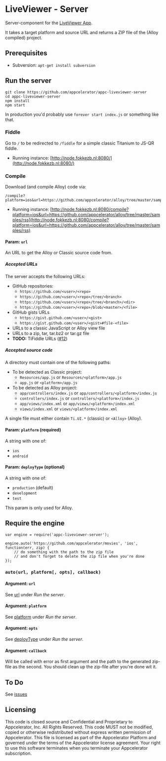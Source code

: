 # LiveViewer - Server

Server-component for the [LiveViewer App](https://github.com/appcelerator/appc-liveviewer-app).

It takes a target platform and source URL and returns a ZIP file of the (Alloy compiled) project.

## Prerequisites

* Subversion: `apt-get install subversion`

## Run the server

```
git clone https://github.com/appcelerator/appc-liveviewer-server
cd appc-liveviewer-server
npm install
npm start
```

In production you'd probably use `forever start index.js` or something like that.

### Fiddle

Go to `/` to be redirected to `/fiddle` for a simple classic Titanium to JS-QR fiddle.

* Running instance: [http://node.fokkezb.nl:8080/](http://node.fokkezb.nl:8080/)

### Compile

Download (and compile Alloy) code via:

	/compile?platform=ios&url=https://github.com/appcelerator/alloy/tree/master/samples/rss
	
* Running instance: [http://node.fokkezb.nl:8080/compile?platform=ios&url=https://github.com/appcelerator/alloy/tree/master/samples/rss](http://node.fokkezb.nl:8080/compile?platform=ios&url=https://github.com/appcelerator/alloy/tree/master/samples/rss)

#### Param: `url`
An URL to get the Alloy or Classic source code from.

##### Accepted URLs
The server accepts the following URLs:

* GitHub repositories:
  * `https://github.com/<user>/<repo>`
  * `https://github.com/<user>/<repo>/tree/<branch>`
  * `https://github.com/<user>/<repo>/tree/<branch>/<dir>`
  * `https://github.com/<user>/<repo>/blob/<master>/<file>`
* GitHub gists URLs
  * `https://gist.github.com/<user>/<gist>`
  * `https://gist.github.com/<user>/<gist>#file-<file>`
* URLs to a classic JavaScript or Alloy view file
* URLs to a zip, tar, tar.bz2 or tar.gz file
* **TODO:** TiFiddle URLs ([#12](https://github.com/appcelerator/appc-liveviewer-server/issues/12))

##### Accepted source code

A directory must contain one of the following paths:

* To be detected as Classic project:
  * `Resources/app.js` or `Resources/<platform>/app.js`
  * `app.js` or `<platform>/app.js`
* To be detected as Alloy project:
  * `app/controllers/index.js` or `app/controllers/<platform>/index.js`
  * `controllers/index.js` or `controllers/<platform>/index.js`
  * `app/views/index.xml` or `app/views/<platform>/index.xml`
  * `views/index.xml` or `views/<platform>/index.xml`

A single file must either contain `Ti.UI.*` (classic) or `<Alloy>` (Alloy).

#### Param: `platform` (required)
A string with one of:

* `ios`
* `android`

#### Param: `deployType` (optional)
A string with one of:

* `production` (default)
* `development`
* `test`

This param is only used for Alloy.

## Require the engine

```
var engine = require('appc-liveviewer-server');

engine.auto('https://github.com/appcelerator/movies', 'ios', function(err, zip) {
	// do something with the path to the zip file
	// and don't forget to delete the zip file when you're done
});
```

### `auto(url, platform[, opts], callback)`

#### Argument: `url`
See [url](#param-url) under *Run the server*.

#### Argument: `platform`
See [platform](#param-platform) under *Run the server*.

#### Argument: `opts `
See [deployType](#param-deployType) under *Run the server*.

#### Argument: `callback`
Will be called with error as first argument and the path to the generated zip-file as the second. You should clean up the zip-file after you're done wit it.

## To Do
See [issues](https://github.com/appcelerator/appc-liveviewer-server/issues)

## Licensing
This code is closed source and Confidential and Proprietary to Appcelerator, Inc. All Rights Reserved. This code MUST not be modified, copied or otherwise redistributed without express written permission of Appcelerator. This file is licensed as part of the Appcelerator Platform and governed under the terms of the Appcelerator license agreement. Your right to use this software terminates when you terminate your Appcelerator subscription.
